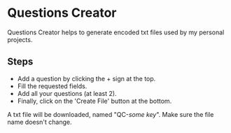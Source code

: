 # Questions Creator
Questions Creator helps to generate encoded txt files used by my personal projects.

## Steps
- Add a question by clicking the + sign at the top.
- Fill the requested fields.
- Add all your questions (at least 2).
- Finally, click on the 'Create File' button at the bottom.

A txt file will be downloaded, named "QC-*some key*". Make sure the file name doesn't change.
